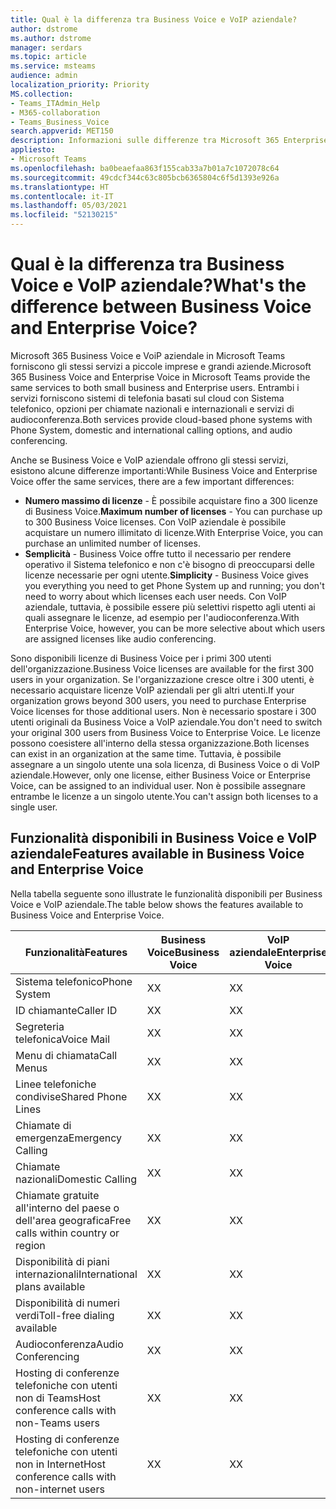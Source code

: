 ```yaml
---
title: Qual è la differenza tra Business Voice e VoIP aziendale?
author: dstrome
ms.author: dstrome
manager: serdars
ms.topic: article
ms.service: msteams
audience: admin
localization_priority: Priority
MS.collection:
- Teams_ITAdmin_Help
- M365-collaboration
- Teams_Business_Voice
search.appverid: MET150
description: Informazioni sulle differenze tra Microsoft 365 Enterprise Voice e Business Voice.
appliesto:
- Microsoft Teams
ms.openlocfilehash: ba0beaefaa863f155cab33a7b01a7c1072078c64
ms.sourcegitcommit: 49cdcf344c63c805bcb6365804c6f5d1393e926a
ms.translationtype: HT
ms.contentlocale: it-IT
ms.lasthandoff: 05/03/2021
ms.locfileid: "52130215"
---
```

# <a name="whats-the-difference-between-business-voice-and-enterprise-voice"></a><span data-ttu-id="75075-103">Qual è la differenza tra Business Voice e VoIP aziendale?</span><span class="sxs-lookup"><span data-stu-id="75075-103">What's the difference between Business Voice and Enterprise Voice?</span></span>

<span data-ttu-id="75075-104">Microsoft 365 Business Voice e VoiP aziendale in Microsoft Teams forniscono gli stessi servizi a piccole imprese e grandi aziende.</span><span class="sxs-lookup"><span data-stu-id="75075-104">Microsoft 365 Business Voice and Enterprise Voice in Microsoft Teams provide the same services to both small business and Enterprise users.</span></span> <span data-ttu-id="75075-105">Entrambi i servizi forniscono sistemi di telefonia basati sul cloud con Sistema telefonico, opzioni per chiamate nazionali e internazionali e servizi di audioconferenza.</span><span class="sxs-lookup"><span data-stu-id="75075-105">Both services provide cloud-based phone systems with Phone System, domestic and international calling options, and audio conferencing.</span></span>

<span data-ttu-id="75075-106">Anche se Business Voice e VoIP aziendale offrono gli stessi servizi, esistono alcune differenze importanti:</span><span class="sxs-lookup"><span data-stu-id="75075-106">While Business Voice and Enterprise Voice offer the same services, there are a few important differences:</span></span>

- <span data-ttu-id="75075-107">**Numero massimo di licenze** - È possibile acquistare fino a 300 licenze di Business Voice.</span><span class="sxs-lookup"><span data-stu-id="75075-107">**Maximum number of licenses** - You can purchase up to 300 Business Voice licenses.</span></span> <span data-ttu-id="75075-108">Con VoIP aziendale è possibile acquistare un numero illimitato di licenze.</span><span class="sxs-lookup"><span data-stu-id="75075-108">With Enterprise Voice, you can purchase an unlimited number of licenses.</span></span>
- <span data-ttu-id="75075-109">**Semplicità** - Business Voice offre tutto il necessario per rendere operativo il Sistema telefonico e non c'è bisogno di preoccuparsi delle licenze necessarie per ogni utente.</span><span class="sxs-lookup"><span data-stu-id="75075-109">**Simplicity** - Business Voice gives you everything you need to get Phone System up and running; you don't need to worry about which licenses each user needs.</span></span> <span data-ttu-id="75075-110">Con VoIP aziendale, tuttavia, è possibile essere più selettivi rispetto agli utenti ai quali assegnare le licenze, ad esempio per l'audioconferenza.</span><span class="sxs-lookup"><span data-stu-id="75075-110">With Enterprise Voice, however, you can be more selective about which users are assigned licenses like audio conferencing.</span></span>

<span data-ttu-id="75075-111">Sono disponibili licenze di Business Voice per i primi 300 utenti dell'organizzazione.</span><span class="sxs-lookup"><span data-stu-id="75075-111">Business Voice licenses are available for the first 300 users in your organization.</span></span> <span data-ttu-id="75075-112">Se l'organizzazione cresce oltre i 300 utenti, è necessario acquistare licenze VoIP aziendali per gli altri utenti.</span><span class="sxs-lookup"><span data-stu-id="75075-112">If your organization grows beyond 300 users, you need to purchase Enterprise Voice licenses for those additional users.</span></span> <span data-ttu-id="75075-113">Non è necessario spostare i 300 utenti originali da Business Voice a VoIP aziendale.</span><span class="sxs-lookup"><span data-stu-id="75075-113">You don't need to switch your original 300 users from Business Voice to Enterprise Voice.</span></span> <span data-ttu-id="75075-114">Le licenze possono coesistere all'interno della stessa organizzazione.</span><span class="sxs-lookup"><span data-stu-id="75075-114">Both licenses can exist in an organization at the same time.</span></span> <span data-ttu-id="75075-115">Tuttavia, è possibile assegnare a un singolo utente una sola licenza, di Business Voice o di VoIP aziendale.</span><span class="sxs-lookup"><span data-stu-id="75075-115">However, only one license, either Business Voice or Enterprise Voice, can be assigned to an individual user.</span></span> <span data-ttu-id="75075-116">Non è possibile assegnare entrambe le licenze a un singolo utente.</span><span class="sxs-lookup"><span data-stu-id="75075-116">You can't assign both licenses to a single user.</span></span>

## <a name="features-available-in-business-voice-and-enterprise-voice"></a><span data-ttu-id="75075-117">Funzionalità disponibili in Business Voice e VoIP aziendale</span><span class="sxs-lookup"><span data-stu-id="75075-117">Features available in Business Voice and Enterprise Voice</span></span>

<span data-ttu-id="75075-118">Nella tabella seguente sono illustrate le funzionalità disponibili per Business Voice e VoIP aziendale.</span><span class="sxs-lookup"><span data-stu-id="75075-118">The table below shows the features available to Business Voice and Enterprise Voice.</span></span>

| <span data-ttu-id="75075-119">Funzionalità</span><span class="sxs-lookup"><span data-stu-id="75075-119">Features</span></span>                                      | <span data-ttu-id="75075-120">Business Voice</span><span class="sxs-lookup"><span data-stu-id="75075-120">Business Voice</span></span> | <span data-ttu-id="75075-121">VoIP aziendale</span><span class="sxs-lookup"><span data-stu-id="75075-121">Enterprise Voice</span></span> |
|-----------------------------------------------|----------------|------------------|
| <span data-ttu-id="75075-122">Sistema telefonico</span><span class="sxs-lookup"><span data-stu-id="75075-122">Phone System</span></span>                                  | <span data-ttu-id="75075-123">X</span><span class="sxs-lookup"><span data-stu-id="75075-123">X</span></span>              | <span data-ttu-id="75075-124">X</span><span class="sxs-lookup"><span data-stu-id="75075-124">X</span></span>                |
| <span data-ttu-id="75075-125">ID chiamante</span><span class="sxs-lookup"><span data-stu-id="75075-125">Caller ID</span></span>                                     | <span data-ttu-id="75075-126">X</span><span class="sxs-lookup"><span data-stu-id="75075-126">X</span></span>              | <span data-ttu-id="75075-127">X</span><span class="sxs-lookup"><span data-stu-id="75075-127">X</span></span>                |
| <span data-ttu-id="75075-128">Segreteria telefonica</span><span class="sxs-lookup"><span data-stu-id="75075-128">Voice Mail</span></span>                                    | <span data-ttu-id="75075-129">X</span><span class="sxs-lookup"><span data-stu-id="75075-129">X</span></span>              | <span data-ttu-id="75075-130">X</span><span class="sxs-lookup"><span data-stu-id="75075-130">X</span></span>                |
| <span data-ttu-id="75075-131">Menu di chiamata</span><span class="sxs-lookup"><span data-stu-id="75075-131">Call Menus</span></span>                                    | <span data-ttu-id="75075-132">X</span><span class="sxs-lookup"><span data-stu-id="75075-132">X</span></span>              | <span data-ttu-id="75075-133">X</span><span class="sxs-lookup"><span data-stu-id="75075-133">X</span></span>                |
| <span data-ttu-id="75075-134">Linee telefoniche condivise</span><span class="sxs-lookup"><span data-stu-id="75075-134">Shared Phone Lines</span></span>                            | <span data-ttu-id="75075-135">X</span><span class="sxs-lookup"><span data-stu-id="75075-135">X</span></span>              | <span data-ttu-id="75075-136">X</span><span class="sxs-lookup"><span data-stu-id="75075-136">X</span></span>                |
| <span data-ttu-id="75075-137">Chiamate di emergenza</span><span class="sxs-lookup"><span data-stu-id="75075-137">Emergency Calling</span></span>                             | <span data-ttu-id="75075-138">X</span><span class="sxs-lookup"><span data-stu-id="75075-138">X</span></span>              | <span data-ttu-id="75075-139">X</span><span class="sxs-lookup"><span data-stu-id="75075-139">X</span></span>                |
| <span data-ttu-id="75075-140">Chiamate nazionali</span><span class="sxs-lookup"><span data-stu-id="75075-140">Domestic Calling</span></span>                              | <span data-ttu-id="75075-141">X</span><span class="sxs-lookup"><span data-stu-id="75075-141">X</span></span>              | <span data-ttu-id="75075-142">X</span><span class="sxs-lookup"><span data-stu-id="75075-142">X</span></span>                |
| <span data-ttu-id="75075-143">Chiamate gratuite all'interno del paese o dell'area geografica</span><span class="sxs-lookup"><span data-stu-id="75075-143">Free calls within country or region</span></span>           | <span data-ttu-id="75075-144">X</span><span class="sxs-lookup"><span data-stu-id="75075-144">X</span></span>              | <span data-ttu-id="75075-145">X</span><span class="sxs-lookup"><span data-stu-id="75075-145">X</span></span>                |
| <span data-ttu-id="75075-146">Disponibilità di piani internazionali</span><span class="sxs-lookup"><span data-stu-id="75075-146">International plans available</span></span>                 | <span data-ttu-id="75075-147">X</span><span class="sxs-lookup"><span data-stu-id="75075-147">X</span></span>              | <span data-ttu-id="75075-148">X</span><span class="sxs-lookup"><span data-stu-id="75075-148">X</span></span>                |
| <span data-ttu-id="75075-149">Disponibilità di numeri verdi</span><span class="sxs-lookup"><span data-stu-id="75075-149">Toll-free dialing available</span></span>                   | <span data-ttu-id="75075-150">X</span><span class="sxs-lookup"><span data-stu-id="75075-150">X</span></span>              | <span data-ttu-id="75075-151">X</span><span class="sxs-lookup"><span data-stu-id="75075-151">X</span></span>                |
| <span data-ttu-id="75075-152">Audioconferenza</span><span class="sxs-lookup"><span data-stu-id="75075-152">Audio Conferencing</span></span>                            | <span data-ttu-id="75075-153">X</span><span class="sxs-lookup"><span data-stu-id="75075-153">X</span></span>              | <span data-ttu-id="75075-154">X</span><span class="sxs-lookup"><span data-stu-id="75075-154">X</span></span>                |
| <span data-ttu-id="75075-155">Hosting di conferenze telefoniche con utenti non di Teams</span><span class="sxs-lookup"><span data-stu-id="75075-155">Host conference calls with non-Teams users</span></span>    | <span data-ttu-id="75075-156">X</span><span class="sxs-lookup"><span data-stu-id="75075-156">X</span></span>              | <span data-ttu-id="75075-157">X</span><span class="sxs-lookup"><span data-stu-id="75075-157">X</span></span>                |
| <span data-ttu-id="75075-158">Hosting di conferenze telefoniche con utenti non in Internet</span><span class="sxs-lookup"><span data-stu-id="75075-158">Host conference calls with non-internet users</span></span> | <span data-ttu-id="75075-159">X</span><span class="sxs-lookup"><span data-stu-id="75075-159">X</span></span>              | <span data-ttu-id="75075-160">X</span><span class="sxs-lookup"><span data-stu-id="75075-160">X</span></span>                |
